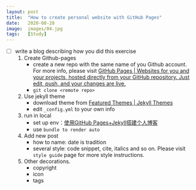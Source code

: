 ```yaml
---
layout: post
title:  "How to create personal website with GitHub Pages"
date:   2020-08-28
image:  images/04.jpg
tags:   [Study]
---
```

- [ ] write a blog describing how you did this exercise
	1. Create Github-pages
		- create a new repo with the same name of you Github account. 
        For more info, please visit [GitHub Pages | Websites for you and your projects, hosted directly from your GitHub repository. Just edit, push, and your changes are live.](https://pages.github.com/)
		- `git clone <remote repo>`
	2. Use jekyll theme
		- download theme from [Featured Themes | Jekyll Themes](https://jekyll-themes.com/)
		- edit `_config.yml` to your own info
	3. run in local
		- set up env：[使用GitHub Pages+Jekyll搭建个人博客](https://stidio.github.io/2016/11/build_blog_with_github_and_jekyll/)
		- use `bundle to render auto`
	4. Add new post
		- how to name: date is tradition
		- several style: code snippet, cite, italics and so on. Please visit `style guide` page for more style instructions.
	5. Other decorations.
		- copyright
		- icon
		- tags